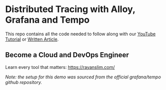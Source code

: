 # Distributed Tracing with Alloy, Grafana and Tempo

This repo contains all the code needed to follow along with our [YouTube Tutorial]() or [Written Article](https://kubernetestraining.io/blog/distributed-tracing-tempo-alloy-grafana-(docker)).

## Become a Cloud and DevOps Engineer

Learn every tool that matters: https://rayanslim.com/


*Note: the setup for this demo was sourced from the official grafana/tempo github repository.*
